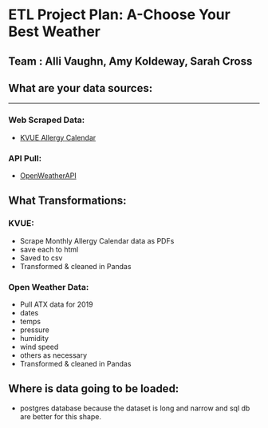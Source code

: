 

# ETL Project Plan: A-Choose Your Best Weather
## Team : Alli Vaughn, Amy Koldeway, Sarah Cross


## What are your data sources:
____________________________________________________
### Web Scraped Data: 
* [KVUE Allergy Calendar](https://kvue.com/allergy)

### API Pull: 
* [OpenWeatherAPI](https://openweathermap.org/api)

## What Transformations:
### KVUE:
* Scrape Monthly Allergy Calendar data as PDFs 
* save each to html
* Saved to csv 
* Transformed & cleaned in Pandas

### Open Weather Data: 
* Pull ATX data for 2019 
* dates 
* temps
* pressure
* humidity
* wind speed
* others as necessary
* Transformed & cleaned in Pandas




## Where is data going to be loaded:
* postgres database because the  dataset is long and narrow and sql db are better for this shape.
